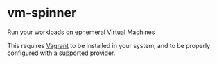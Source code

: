 # vm-spinner

Run your workloads on ephemeral Virtual Machines

This requires [Vagrant](https://www.vagrantup.com/) to be installed in your system, and to be properly configured with a supported provider.
